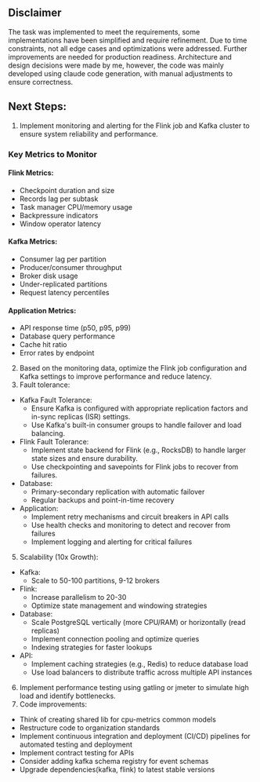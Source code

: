 ## Disclaimer

The task was implemented to meet the requirements, some implementations have been simplified and require refinement. Due to time constraints, not all edge cases and optimizations were addressed. Further improvements are needed for production readiness.
Architecture and design decisions were made by me, however, the code was mainly developed using claude code generation, with manual adjustments to ensure correctness.

## Next Steps:
1. Implement monitoring and alerting for the Flink job and Kafka cluster to ensure system reliability and performance.
### Key Metrics to Monitor

#### Flink Metrics:

* Checkpoint duration and size
* Records lag per subtask
* Task manager CPU/memory usage
* Backpressure indicators
* Window operator latency

#### Kafka Metrics:

* Consumer lag per partition
* Producer/consumer throughput
* Broker disk usage
* Under-replicated partitions
* Request latency percentiles

#### Application Metrics:

* API response time (p50, p95, p99)
* Database query performance
* Cache hit ratio
* Error rates by endpoint

2. Based on the monitoring data, optimize the Flink job configuration and Kafka settings to improve performance and reduce latency.
4. Fault tolerance:
* Kafka Fault Tolerance:
  * Ensure Kafka is configured with appropriate replication factors and in-sync replicas (ISR) settings.
  * Use Kafka's built-in consumer groups to handle failover and load balancing.
* Flink Fault Tolerance:
  * Implement state backend for Flink (e.g., RocksDB) to handle larger state sizes and ensure durability.
  * Use checkpointing and savepoints for Flink jobs to recover from failures.
* Database: 
  * Primary-secondary replication with automatic failover
  * Regular backups and point-in-time recovery
* Application:
    * Implement retry mechanisms and circuit breakers in API calls
    * Use health checks and monitoring to detect and recover from failures
    * Implement logging and alerting for critical failures
5. Scalability (10x Growth):
* Kafka:
  * Scale to 50-100 partitions, 9-12 brokers
* Flink:
  * Increase parallelism to 20-30
  * Optimize state management and windowing strategies
* Database:
  * Scale PostgreSQL vertically (more CPU/RAM) or horizontally (read replicas)
  * Implement connection pooling and optimize queries
  * Indexing strategies for faster lookups
* API:
  * Implement caching strategies (e.g., Redis) to reduce database load
  * Use load balancers to distribute traffic across multiple API instances

6. Implement performance testing using gatling or jmeter to simulate high load and identify bottlenecks.
7. Code improvements:
* Think of creating shared lib for cpu-metrics common models
* Restructure code to organization standards
* Implement continuous integration and deployment (CI/CD) pipelines for automated testing and deployment
* Implement contract testing for APIs
* Consider adding kafka schema registry for event schemas
* Upgrade dependencies(kafka, flink) to latest stable versions
